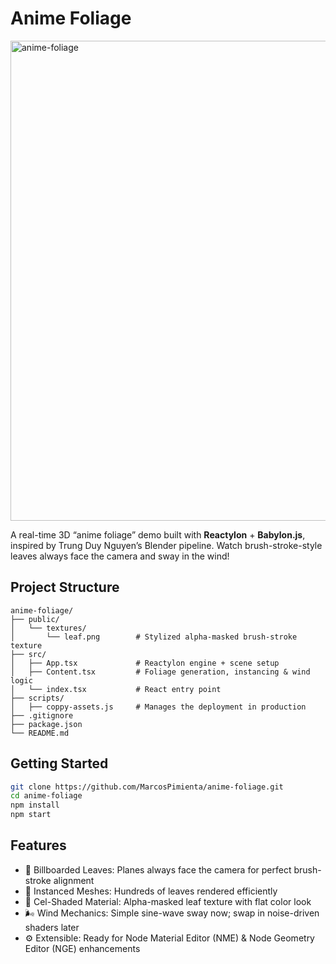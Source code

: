 # Anime Foliage
<img width="1024" height="768" alt="anime-foliage" src="https://github.com/user-attachments/assets/03241891-e156-4b8d-945d-cce3284e2646" />


A real-time 3D “anime foliage” demo built with **Reactylon** + **Babylon.js**, inspired by Trung Duy Nguyen’s Blender pipeline. Watch brush-stroke-style leaves always face the camera and sway in the wind!

## Project Structure

```plaintext
anime-foliage/
├── public/
│   └── textures/
│       └── leaf.png        # Stylized alpha-masked brush-stroke texture
├── src/
│   ├── App.tsx             # Reactylon engine + scene setup
│   ├── Content.tsx         # Foliage generation, instancing & wind logic
│   └── index.tsx           # React entry point
├── scripts/
│   ├── coppy-assets.js     # Manages the deployment in production
├── .gitignore
├── package.json
└── README.md
```

## Getting Started

```bash
git clone https://github.com/MarcosPimienta/anime-foliage.git
cd anime-foliage
npm install
npm start
```

## Features

* 🎋 Billboarded Leaves: Planes always face the camera for perfect brush-stroke alignment
* 🌿 Instanced Meshes: Hundreds of leaves rendered efficiently
* 🎨 Cel-Shaded Material: Alpha-masked leaf texture with flat color look
* 🌬️ Wind Mechanics: Simple sine-wave sway now; swap in noise-driven shaders later
* ⚙️ Extensible: Ready for Node Material Editor (NME) & Node Geometry Editor (NGE) enhancements
